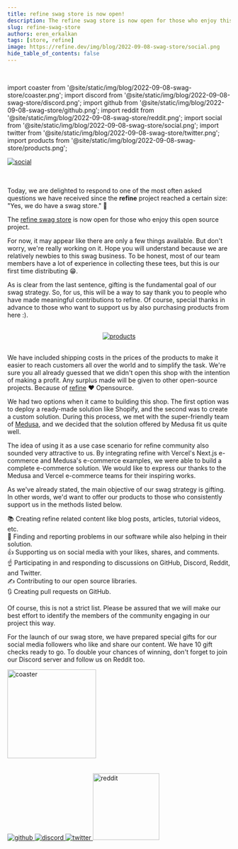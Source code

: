 ```yaml
---
title: refine swag store is now open!
description: The refine swag store is now open for those who enjoy this open source project.
slug: refine-swag-store
authors: eren_erkalkan
tags: [store, refine]
image: https://refine.dev/img/blog/2022-09-08-swag-store/social.png
hide_table_of_contents: false
---
```


<br />

import coaster from '@site/static/img/blog/2022-09-08-swag-store/coaster.png';
import discord from '@site/static/img/blog/2022-09-08-swag-store/discord.png';
import github from '@site/static/img/blog/2022-09-08-swag-store/github.png';
import reddit from '@site/static/img/blog/2022-09-08-swag-store/reddit.png';
import social from '@site/static/img/blog/2022-09-08-swag-store/social.png';
import twitter from '@site/static/img/blog/2022-09-08-swag-store/twitter.png';
import products from '@site/static/img/blog/2022-09-08-swag-store/products.png';


 <div class="img-container">
  <a href="https://store.refine.dev/">
    <img src={social} alt="social" />
  </a>
</div>

 <br />
 <br />



Today, we are delighted to respond to one of the most often asked questions we have received since the **refine** project reached a certain size: "Yes, we do have a swag store."
💪

The [refine swag store](https://store.refine.dev/) is now open for those who enjoy this open source project. 

For now, it may appear like there are only a few things available. But don't worry, we're really working on it. Hope you will understand because we are relatively newbies to this swag business. To be honest, most of our team members have a lot of experience in collecting these tees, but this is our first time distributing 😁.

As is clear from the last sentence, gifting is the fundamental goal of our swag strategy. So, for us, this will be a way to say thank you to people who have made meaningful contributions to refine. Of course, special thanks in advance to those who want to support us by also purchasing products from here :). 

 <br />

 <div align="center">
 <a href="https://store.refine.dev/">
    <img style={{ width:"600px"}} src={products} alt="products" />
    </a>
</div>

 <br />

We have included shipping costs in the prices of the products to make it easier to reach customers all over the world and to simplify the task. We're sure you all already guessed that we didn't open this shop with the intention of making a profit. Any surplus made will be given to other open-source projects. Because of [refine](https://refine.dev/) ♥️ Opensource.

We had two options when it came to building this shop. The first option was to deploy a ready-made solution like Shopify, and the second was to create a custom solution. During this process, we met with the super-friendly team of [Medusa](https://medusajs.com/), and we decided that the solution offered by Medusa fit us quite well.

The idea of ​​using it as a use case scenario for refine community also sounded very attractive to us. By integrating refine with Vercel's Next.js e-commerce and Medusa's e-commerce examples, we were able to build a complete e-commerce solution. We would like to express our thanks to the Medusa and Vercel e-commerce teams for their inspiring works.

As we've already stated, the main objective of our swag strategy is gifting. In other words, we'd want to offer our products to those who consistently support us in the methods listed below.

  📚 Creating refine related content like blog posts, articles, tutorial videos, etc.  
  🐞 Finding and reporting problems in our software while also helping in their solution.  
  👍 Supporting us on social media with your likes, shares, and comments.  
  ☝️ Participating in and responding to discussions on GitHub, Discord, Reddit, and Twitter.  
  ✍️ Contributing to our open source libraries.  
  🔃 Creating pull requests on GitHub.

Of course, this is not a strict list. Please be assured that we will make our best effort to identify the members of the community engaging in our project this way.

For the launch of our swag store, we have prepared special gifts for our social media followers who like and share our content. We have 10 gift checks ready to go. To double your chances of winning, don't forget to join our Discord server and follow us on Reddit too.

 <div >
    <img width="200px" src={coaster} alt="coaster" />
</div>

 <br />
 <br />



 <div>
      <a href="https://github.com/pankod/refine">
        <img style={{marginRight: "20px", width:"150px"}} src={github} alt="github" />
      </a>
      <a href="https://discord.gg/refine">
         <img style={{ width:"150px", marginRight: "20px" }} src={discord} alt="discord" />
      </a>
         <a href="https://twitter.com/refine_dev">
         <img style={{marginRight: "20px", width:"150px"}} src={twitter} alt="twitter" />
      </a>
      <a href="https://www.reddit.com/r/refine/">
         <img width="150px" src={reddit} alt="reddit" />
      </a>
  </div>
  <div>
   
</div>



